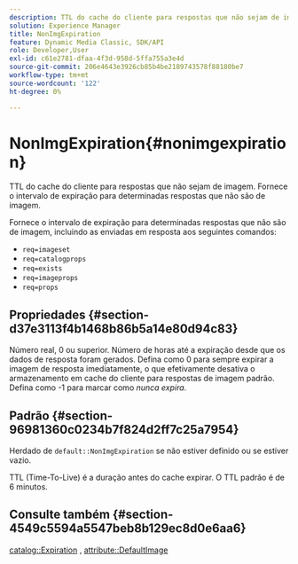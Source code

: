 ```yaml
---
description: TTL do cache do cliente para respostas que não sejam de imagem. Fornece o intervalo de expiração para determinadas respostas que não são de imagem.
solution: Experience Manager
title: NonImgExpiration
feature: Dynamic Media Classic, SDK/API
role: Developer,User
exl-id: c61e2781-dfaa-4f3d-958d-5ffa755a3e4d
source-git-commit: 206e4643e3926cb85b4be2189743578f88180be7
workflow-type: tm+mt
source-wordcount: '122'
ht-degree: 0%

---
```


# NonImgExpiration{#nonimgexpiration}

TTL do cache do cliente para respostas que não sejam de imagem. Fornece o intervalo de expiração para determinadas respostas que não são de imagem.

Fornece o intervalo de expiração para determinadas respostas que não são de imagem, incluindo as enviadas em resposta aos seguintes comandos:

* `req=imageset`
* `req=catalogprops`
* `req=exists`
* `req=imageprops`
* `req=props`

## Propriedades {#section-d37e3113f4b1468b86b5a14e80d94c83}

Número real, 0 ou superior. Número de horas até a expiração desde que os dados de resposta foram gerados. Defina como 0 para sempre expirar a imagem de resposta imediatamente, o que efetivamente desativa o armazenamento em cache do cliente para respostas de imagem padrão. Defina como -1 para marcar como *nunca expira*.

## Padrão {#section-96981360c0234b7f824d2ff7c25a7954}

Herdado de `default::NonImgExpiration` se não estiver definido ou se estiver vazio.

TTL (Time-To-Live) é a duração antes do cache expirar. O TTL padrão é de 6 minutos.

## Consulte também {#section-4549c5594a5547beb8b129ec8d0e6aa6}

[catalog::Expiration](../../../../../is-api/image-catalog/image-serving-api-ref/c-image-catalog-reference/c-image-svg-data-reference/c-image-data-reference/r-expiration-cat.md#reference-a7afd668ecbb4d2da65d86259aa6a28a) ,  [attribute::DefaultImage](../../../../../is-api/image-catalog/image-serving-api-ref/c-image-catalog-reference/c-attributes-reference/r-is-cat-defaultimage.md#reference-8e9900e129f54ed68462a3c2fc3bc433)
